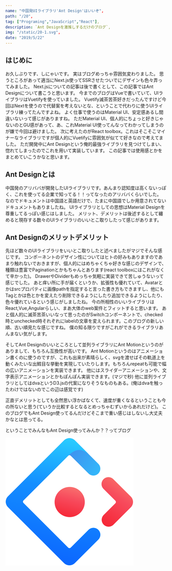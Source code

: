 ```yaml
---
name: "中国発UIライブラリ'Ant Design'はいいぞ",
path: "/20",
tag: ["Programing","JavaScript","React"],
description: `Ant Designを激推しするだけのブログ`,
img: "/static/20-1.svg",
date: "2019/5/22"
---
```


## はじめに
お久しぶりです、しにゃいです。
実はブログめっちゃ雰囲気変わりました。
思うところがあって適当にNext.js使ってSSRさせたついでにデザインも色々弄ってみました。
Next.jsについての記事は後で書くとして、この記事ではAnt Designについて書こうと思います。
今までのブログはVueで書いていて、UIライブラリはVuetifyを使っていました。
Vuetify滅茶苦茶好きだったんですけど今回はNextを使うので代替案を考えないとな、ということで代わりに使うUIライブラリ練ってたんですよね。
よく仕事で使うのはMaterial UI、安定感あるし間違いないって感じがありますね。
ただMaterial UI、個人的にちょっと好きじゃないのとGU感があって、あ、これMaterial UI使ってんなってわかってしまうのが嫌で今回は避けました。
次に考えたのがReact toolbox。これはそこそこマイナーなライブラリですが個人的にVuetifyに雰囲気が似てて好きなので考えてました。
ただ開発中にAnt Designという俺的最強ライブラリを見つけてしまい、惚れてしまったのでこれを用いて実装しています。
この記事では使用感とかをまとめていこうかなと思います。

## Ant Designとは
中国発のアリババが開発したUIライブラリです。あんまり認知度は高くないっぽく、これを使ってる企業で知ってる！！ってなったのアリババくらいでした。
なのでドキュメントは中国語と英語だけで、たまに中国語でしか用意されてないドキュメントもありましたね。
UIライブラリとしての思想はMaterial Designを尊重してるっぽい感じはしました。
メリット、デメリットは後述するとして纏めると現存する数々のUIライブラリのいいとこ取りしたって感じがあります。

## Ant Designのメリットデメリット
先ほど数々のUIライブラリをいいとこ取りしたと述べましたがマジでそんな感じです。
コンポーネントのデザイン性についてはヒトの好みもありますのであまり触れないでおきますが、個人的にはめちゃくちゃ好きな感じのデザインで、種類は豊富でPaginationとかもちゃんとあります(react toolboxにはこれがなくて辛かった)。
DrawerやDividerもめっちゃ気軽に実装できて苦しゅうないって感じでした。
あと痒い所に手が届くというか、拡張性も優れていて、Avatarとかはsrcプロパティに画像pathを指定すると言った書き方もできますし、他にもTagとかは色とかを変えたり削除できるようにしたり追加できるようにしたり、色々優れているという感じがしましたね。
今の所相性のいいライブラリはReact,Vue,Angularらしい、まあ大体のweb案件とフィットすると思います。
あと個人的に滅茶苦茶いいなって思ったのがSwitchコンポーネントで、checked時とunchecked時それぞれにlabelの文章を変えられます。このブログの新しい順、古い順見たな感じですね。
僕の知る限りですがこれができるライブラリあんまない気がします。

そしてAnt Designのいいところとして並列ライブラリにAnt Motionというのがありまして、もちろん互換性が高いです。
Ant Motionというのはアニメーション書くのに使うのですが、これも出来が素晴らしく、svgを渡せばその軌道上を動くみたいな出鱈目な挙動を実現していたりします。もちろんrepeatも可能で幅の広いアニメーションを実装できます。
他にはスライダーアニメーションや、文字表示アニメーションとかもぽんぽん実装できます。(マジで秒)
他に並列ライブラリとしてはdvaというD3.jsの代案になりそうなものもある。(俺はdvaを触ったわけではないのでこの辺は感覚です)

正直デメリットとしても全然思い浮かばなくて、速度が重くなるということも今の所ないと思う(ていうか比較するとなるとめっちゃむずいからあれだけど)。
このブログでもAnt Design使ってるんだけどそこまで重い感じはしないし大丈夫かなとは思ってる。

ということでみんなもAnt Design使ってみんか？？ってブログ

[<img src="/static/20-1.svg" />](https://ant.design/)